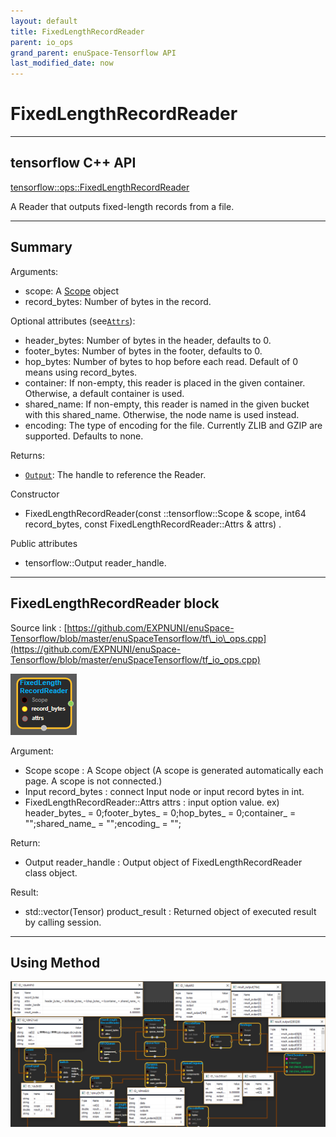 ```yaml
--- 
layout: default 
title: FixedLengthRecordReader 
parent: io_ops 
grand_parent: enuSpace-Tensorflow API 
last_modified_date: now 
--- 
```


# FixedLengthRecordReader

---

## tensorflow C++ API

[tensorflow::ops::FixedLengthRecordReader](https://www.tensorflow.org/api_docs/cc/class/tensorflow/ops/fixed-length-record-reader)

A Reader that outputs fixed-length records from a file.

---

## Summary

Arguments:

* scope: A [Scope](https://www.tensorflow.org/api_docs/cc/class/tensorflow/scope.html#classtensorflow_1_1_scope) object
* record\_bytes: Number of bytes in the record.

Optional attributes \(see[`Attrs`](https://www.tensorflow.org/api_docs/cc/struct/tensorflow/ops/fixed-length-record-reader/attrs.html#structtensorflow_1_1ops_1_1_fixed_length_record_reader_1_1_attrs)\):

* header\_bytes: Number of bytes in the header, defaults to 0.
* footer\_bytes: Number of bytes in the footer, defaults to 0.
* hop\_bytes: Number of bytes to hop before each read. Default of 0 means using record\_bytes.
* container: If non-empty, this reader is placed in the given container. Otherwise, a default container is used.
* shared\_name: If non-empty, this reader is named in the given bucket with this shared\_name. Otherwise, the node name is used instead.
* encoding: The type of encoding for the file. Currently ZLIB and GZIP are supported. Defaults to none.

Returns:

* [`Output`](https://www.tensorflow.org/api_docs/cc/class/tensorflow/output.html#classtensorflow_1_1_output): The handle to reference the Reader.

Constructor

* FixedLengthRecordReader\(const ::tensorflow::Scope & scope, int64 record\_bytes, const FixedLengthRecordReader::Attrs & attrs\) .

Public attributes

* tensorflow::Output reader\_handle.

---

## FixedLengthRecordReader block

Source link : [https://github.com/EXPNUNI/enuSpace-Tensorflow/blob/master/enuSpaceTensorflow/tf\_io\_ops.cpp](https://github.com/EXPNUNI/enuSpace-Tensorflow/blob/master/enuSpaceTensorflow/tf_io_ops.cpp)

![](../assets/io_FixedLengthRecordReader_Symbol.png)

Argument:

* Scope scope : A Scope object \(A scope is generated automatically each page. A scope is not connected.\)
* Input record\_bytes : connect  Input node or input record bytes in int.
* FixedLengthRecordReader::Attrs attrs : input option value. ex\) header\_bytes\_ = 0;footer\_bytes\_ = 0;hop\_bytes\_ = 0;container\_ = "";shared\_name\_ = "";encoding\_ = "";

Return:

* Output reader\_handle : Output object of FixedLengthRecordReader class object.

Result:

* std::vector\(Tensor\) product\_result : Returned object of executed result by calling session.

---

## Using Method

![](../assets/io_FixedLengthRecordReader_Method.png)

